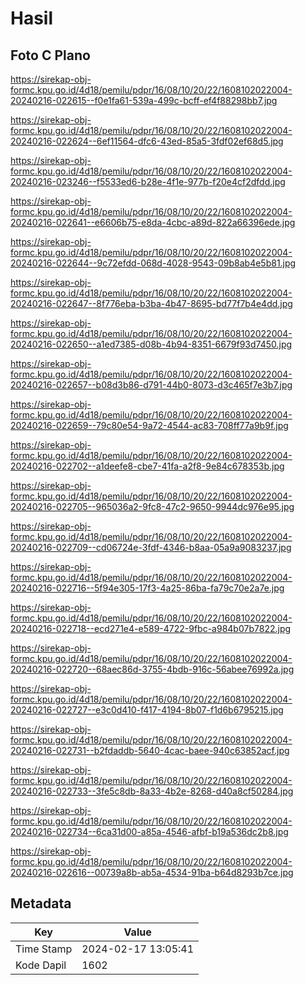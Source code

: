 # Hasil

## Foto C Plano

https://sirekap-obj-formc.kpu.go.id/4d18/pemilu/pdpr/16/08/10/20/22/1608102022004-20240216-022615--f0e1fa61-539a-499c-bcff-ef4f88298bb7.jpg

https://sirekap-obj-formc.kpu.go.id/4d18/pemilu/pdpr/16/08/10/20/22/1608102022004-20240216-022624--6ef11564-dfc6-43ed-85a5-3fdf02ef68d5.jpg

https://sirekap-obj-formc.kpu.go.id/4d18/pemilu/pdpr/16/08/10/20/22/1608102022004-20240216-023246--f5533ed6-b28e-4f1e-977b-f20e4cf2dfdd.jpg

https://sirekap-obj-formc.kpu.go.id/4d18/pemilu/pdpr/16/08/10/20/22/1608102022004-20240216-022641--e6606b75-e8da-4cbc-a89d-822a66396ede.jpg

https://sirekap-obj-formc.kpu.go.id/4d18/pemilu/pdpr/16/08/10/20/22/1608102022004-20240216-022644--9c72efdd-068d-4028-9543-09b8ab4e5b81.jpg

https://sirekap-obj-formc.kpu.go.id/4d18/pemilu/pdpr/16/08/10/20/22/1608102022004-20240216-022647--8f776eba-b3ba-4b47-8695-bd77f7b4e4dd.jpg

https://sirekap-obj-formc.kpu.go.id/4d18/pemilu/pdpr/16/08/10/20/22/1608102022004-20240216-022650--a1ed7385-d08b-4b94-8351-6679f93d7450.jpg

https://sirekap-obj-formc.kpu.go.id/4d18/pemilu/pdpr/16/08/10/20/22/1608102022004-20240216-022657--b08d3b86-d791-44b0-8073-d3c465f7e3b7.jpg

https://sirekap-obj-formc.kpu.go.id/4d18/pemilu/pdpr/16/08/10/20/22/1608102022004-20240216-022659--79c80e54-9a72-4544-ac83-708ff77a9b9f.jpg

https://sirekap-obj-formc.kpu.go.id/4d18/pemilu/pdpr/16/08/10/20/22/1608102022004-20240216-022702--a1deefe8-cbe7-41fa-a2f8-9e84c678353b.jpg

https://sirekap-obj-formc.kpu.go.id/4d18/pemilu/pdpr/16/08/10/20/22/1608102022004-20240216-022705--965036a2-9fc8-47c2-9650-9944dc976e95.jpg

https://sirekap-obj-formc.kpu.go.id/4d18/pemilu/pdpr/16/08/10/20/22/1608102022004-20240216-022709--cd06724e-3fdf-4346-b8aa-05a9a9083237.jpg

https://sirekap-obj-formc.kpu.go.id/4d18/pemilu/pdpr/16/08/10/20/22/1608102022004-20240216-022716--5f94e305-17f3-4a25-86ba-fa79c70e2a7e.jpg

https://sirekap-obj-formc.kpu.go.id/4d18/pemilu/pdpr/16/08/10/20/22/1608102022004-20240216-022718--ecd271e4-e589-4722-9fbc-a984b07b7822.jpg

https://sirekap-obj-formc.kpu.go.id/4d18/pemilu/pdpr/16/08/10/20/22/1608102022004-20240216-022720--68aec86d-3755-4bdb-916c-56abee76992a.jpg

https://sirekap-obj-formc.kpu.go.id/4d18/pemilu/pdpr/16/08/10/20/22/1608102022004-20240216-022727--e3c0d410-f417-4194-8b07-f1d6b6795215.jpg

https://sirekap-obj-formc.kpu.go.id/4d18/pemilu/pdpr/16/08/10/20/22/1608102022004-20240216-022731--b2fdaddb-5640-4cac-baee-940c63852acf.jpg

https://sirekap-obj-formc.kpu.go.id/4d18/pemilu/pdpr/16/08/10/20/22/1608102022004-20240216-022733--3fe5c8db-8a33-4b2e-8268-d40a8cf50284.jpg

https://sirekap-obj-formc.kpu.go.id/4d18/pemilu/pdpr/16/08/10/20/22/1608102022004-20240216-022734--6ca31d00-a85a-4546-afbf-b19a536dc2b8.jpg

https://sirekap-obj-formc.kpu.go.id/4d18/pemilu/pdpr/16/08/10/20/22/1608102022004-20240216-022616--00739a8b-ab5a-4534-91ba-b64d8293b7ce.jpg


## Metadata

| Key        | Value               |
| ---------- | ------------------- |
| Time Stamp | 2024-02-17 13:05:41 |
| Kode Dapil | 1602                |



